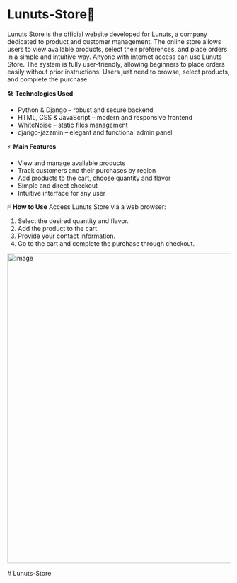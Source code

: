 # Lunuts-Store🚀

Lunuts Store is the official website developed for Lunuts, a company dedicated to product and customer management. The online store allows users to view available products, select their preferences, and place orders in a simple and intuitive way.
Anyone with internet access can use Lunuts Store. The system is fully user-friendly, allowing beginners to place orders easily without prior instructions. Users just need to browse, select products, and complete the purchase.

🛠 **Technologies Used**
- Python & Django – robust and secure backend
- HTML, CSS & JavaScript – modern and responsive frontend
- WhiteNoise – static files management
- django-jazzmin – elegant and functional admin panel

⚡ **Main Features**
- View and manage available products
- Track customers and their purchases by region
- Add products to the cart, choose quantity and flavor
- Simple and direct checkout
- Intuitive interface for any user

🖱 **How to Use**
Access Lunuts Store via a web browser:
1. Select the desired quantity and flavor.
2. Add the product to the cart.
3. Provide your contact information.
4. Go to the cart and complete the purchase through checkout.

<img width="1510" height="700" alt="image" src="https://github.com/user-attachments/assets/2d99c99d-33d3-4b2c-a24d-f34dc4520556" />

#   L u n u t s - S t o r e  
 